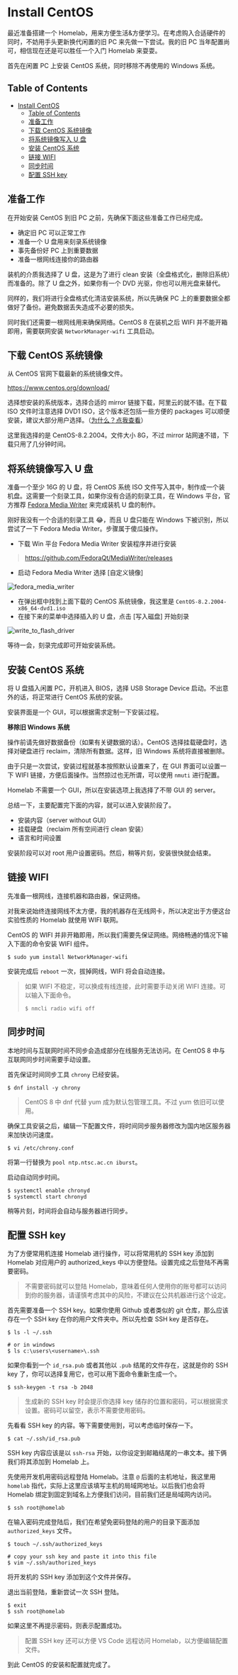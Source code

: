 # Install CentOS

最近准备搭建一个 Homelab，用来方便生活&方便学习。在考虑购入合适硬件的同时，不妨用手头更新换代闲置的旧 PC 来先做一下尝试。我的旧 PC 当年配置尚可，相信现在还是可以胜任一个入门 Homelab 来耍耍。

首先在闲置 PC 上安装 CentOS 系统，同时移除不再使用的 Windows 系统。

## Table of Contents

- [Install CentOS](#install-centos)
  - [Table of Contents](#table-of-contents)
  - [准备工作](#准备工作)
  - [下载 CentOS 系统镜像](#下载-centos-系统镜像)
  - [将系统镜像写入 U 盘](#将系统镜像写入-u-盘)
  - [安装 CentOS 系统](#安装-centos-系统)
  - [链接 WIFI](#链接-wifi)
  - [同步时间](#同步时间)
  - [配置 SSH key](#配置-ssh-key)

## 准备工作

在开始安装 CentOS 到旧 PC 之前，先确保下面这些准备工作已经完成。

- 确定旧 PC 可以正常工作
- 准备一个 U 盘用来刻录系统镜像
- 事先备份好 PC 上到重要数据
- 准备一根网线连接你的路由器

装机的介质我选择了 U 盘，这是为了进行 clean 安装（全盘格式化，删除旧系统）而准备的。除了 U 盘之外，如果你有一个 DVD 光驱，你也可以用光盘来替代。

同样的，我们将进行全盘格式化清洁安装系统，所以先确保 PC 上的重要数据全都做好了备份。避免数据丢失造成不必要的损失。

同时我们还需要一根网线用来确保网络。CentOS 8 在装机之后 WIFI 并不能开箱即用，需要联网安装 `NetworkManager-wifi` 工具启动。

## 下载 CentOS 系统镜像

从 CentOS 官网下载最新的系统镜像文件。

https://www.centos.org/download/

选择想安装的系统版本，选择合适的 mirror 链接下载，阿里云的就不错。在下载 ISO 文件时注意选择 DVD1 ISO，这个版本还包括一些方便的 packages 可以顺便安装，建议大部分用户选择。（[为什么？点我查看](https://docs.centos.org/en-US/8-docs/standard-install/assembly_preparing-for-your-installation/#downloading-beta-installation-images_preparing-for-your-installation)）

这里我选择的是 CentOS-8.2.2004。文件大小 8G，不过 mirror 站网速不错，下载只用了几分钟时间。

## 将系统镜像写入 U 盘

准备一个至少 16G 的 U 盘，将 CentOS 系统 ISO 文件写入其中，制作成一个装机盘。这需要一个刻录工具，如果你没有合适的刻录工具，在 Windows 平台，官方推荐 [Fedora Media Writer](https://github.com/FedoraQt/MediaWriter/releases) 来完成装机 U 盘的制作。

刚好我没有一个合适的刻录工具 😂，而且 U 盘只能在 Windows 下被识别，所以尝试了一下 Fedora Media Writer。步骤属于傻瓜操作。

- 下载 Win 平台 Fedora Media Writer 安装程序并进行安装

> https://github.com/FedoraQt/MediaWriter/releases

- 启动 Fedora Media Writer 选择 [自定义镜像]

![fedora_media_writer](20200706_install_centos/fedora_media_writer.jpg)

- 在弹出框中找到上面下载的 CentOS 系统镜像，我这里是 `CentOS-8.2.2004-x86_64-dvd1.iso`
- 在接下来的菜单中选择插入的 U 盘，点击 [写入磁盘] 开始刻录

![write_to_flash_driver](20200706_install_centos/write_to_flash_driver.jpg)

等待一会，刻录完成即可开始安装系统。

## 安装 CentOS 系统

将 U 盘插入闲置 PC，开机进入 BIOS，选择 USB Storage Device 启动。不出意外的话，将正常进行 CentOS 系统的安装。

安装界面是一个 GUI，可以根据需求定制一下安装过程。

**移除旧 Windows 系统**

操作前请先做好数据备份（如果有关键数据的话）。CentOS 选择挂载硬盘时，选择对硬盘进行 reclaim，清除所有数据。这样，旧 Windows 系统将直接被删除。

由于只是一次尝试，安装过程就基本按照默认设置来了，在 GUI 界面可以设置一下 WIFI 链接，方便后面操作。当然掠过也无所谓，可以使用 `nmuti` 进行配置。

Homelab 不需要一个 GUI，所以在安装选项上我选择了不带 GUI 的 server。

总结一下，主要配置完下面的内容，就可以进入安装阶段了。

- 安装内容（server without GUI）
- 挂载硬盘（reclaim 所有空间进行 clean 安装）
- 语言和时间设置

安装阶段可以对 root 用户设置密码。然后，稍等片刻，安装很快就会结束。

## 链接 WIFI

先准备一根网线，连接机器和路由器，保证网络。

对我来说始终连接网线不太方便，我的机器存在无线网卡，所以决定出于方便这台实验性质的 Homelab 就使用 WIFI 联网。

CentOS 的 WIFI 并非开箱即用，所以我们需要先保证网络。网络畅通的情况下输入下面的命令安装 WIFI 组件。

```console
$ sudo yum install NetworkManager-wifi
```

安装完成后 `reboot` 一次，拔掉网线，WIFI 将会自动连接。

> 如果 WIFI 不稳定，可以换成有线连接，此时需要手动关闭 WIFI 连接。可以输入下面命令。
>
> ```console
> $ nmcli radio wifi off
> ```

## 同步时间

本地时间与互联网时间不同步会造成部分在线服务无法访问。在 CentOS 8 中与互联网同步时间需要手动设置。

首先保证时间同步工具 `chrony` 已经安装。

```console
$ dnf install -y chrony
```

> CentOS 8 中 dnf 代替 yum 成为默认包管理工具。不过 yum 依旧可以使用。

确保工具安装之后，编辑一下配置文件，将时间同步服务器修改为国内地区服务器来加快访问速度。

```console
$ vi /etc/chrony.conf
```

将第一行替换为 `pool ntp.ntsc.ac.cn iburst`。

启动自动同步时间。

```console
$ systemctl enable chronyd
$ systemctl start chronyd
```

稍等片刻，时间将会自动与服务器进行同步。

## 配置 SSH key

为了方便常用机连接 Homelab 进行操作，可以将常用机的 SSH key 添加到 Homelab 对应用户的 authorized_keys 中以方便登陆。设置完成之后登陆不再需要密码。

> 不需要密码就可以登陆 Homelab，意味着任何人使用你的账号都可以访问到你的服务器，请谨慎考虑其中的风险，不建议在公共机器进行这个设定。

首先需要准备一个 SSH key。如果你使用 Github 或者类似的 git 仓库，那么应该存在一个 SSH key 在你的用户文件夹中。所以先检查 SSH key 是否存在。

```console
$ ls -l ~/.ssh

# or in windows
$ ls c:\users\<username>\.ssh
```

如果你看到一个 `id_rsa.pub` 或者其他以 `.pub` 结尾的文件存在，这就是你的 SSH key 了，你可以选择复用它，也可以用下面命令重新生成一个。

```console
$ ssh-keygen -t rsa -b 2048
```

> 生成新的 SSH key 时会提示你选择 key 储存的位置和密码，可以根据需求设置。密码可以留空，表示不需要使用密码。

先看看 SSH key 的内容。等下需要使用到，可以考虑临时保存一下。

```console
$ cat ~/.ssh/id_rsa.pub
```

SSH key 内容应该是以 `ssh-rsa` 开始，以你设定到邮箱结尾的一串文本。接下俩我们将其添加到 Homelab 上。

先使用开发机用密码远程登陆 Homelab。注意 `@` 后面的主机地址，我这里用 `homelab` 指代，实际上这里应该填写主机的局域网地址。以后我们也会将 Homelab 绑定到固定到域名上方便我们访问，目前我们还是局域网内访问。

```console
$ ssh root@homelab
```

在输入密码完成登陆后，我们在希望免密码登陆的用户的目录下面添加 `authorized_keys` 文件。

```console
$ touch ~/.ssh/authorized_keys

# copy your ssh key and paste it into this file
$ vim ~/.ssh/authorized_keys
```

将开发机的 SSH key 添加到这个文件并保存。

退出当前登陆，重新尝试一次 SSH 登陆。

```console
$ exit
$ ssh root@homelab
```

如果这里不再提示密码，则表示配置成功。

> 配置 SSH key 还可以方便 VS Code 远程访问 Homelab，以方便编辑配置文件。

到此 CentOS 的安装和配置就完成了。
